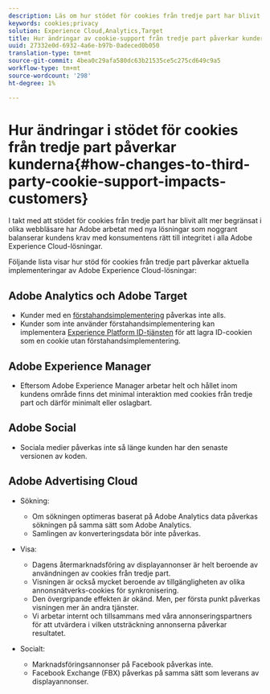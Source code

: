 ```yaml
---
description: Läs om hur stödet för cookies från tredje part har blivit allt mer begränsat i olika webbläsare.
keywords: cookies;privacy
solution: Experience Cloud,Analytics,Target
title: Hur ändringar av cookie-support från tredje part påverkar kunderna | Adobe Experience Cloud
uuid: 27332e0d-6932-4a6e-b97b-0adeced0b050
translation-type: tm+mt
source-git-commit: 4bea0c29afa580dc63b21535ce5c275cd649c9a5
workflow-type: tm+mt
source-wordcount: '298'
ht-degree: 1%

---
```



# Hur ändringar i stödet för cookies från tredje part påverkar kunderna{#how-changes-to-third-party-cookie-support-impacts-customers}

I takt med att stödet för cookies från tredje part har blivit allt mer begränsat i olika webbläsare har Adobe arbetat med nya lösningar som noggrant balanserar kundens krav med konsumentens rätt till integritet i alla Adobe Experience Cloud-lösningar.

Följande lista visar hur stöd för cookies från tredje part påverkar aktuella implementeringar av Adobe Experience Cloud-lösningar:

## Adobe Analytics och Adobe Target

* Kunder med en [förstahandsimplementering](/help/interface/cookies/cookies-first-party.md) påverkas inte alls.
* Kunder som inte använder förstahandsimplementering kan implementera [Experience Platform ID-tjänsten](https://docs.adobe.com/content/help/en/id-service/using/implementation/implementation-guides.html) för att lagra ID-cookien som en cookie utan förstahandsimplementering.

## Adobe Experience Manager

* Eftersom Adobe Experience Manager arbetar helt och hållet inom kundens område finns det minimal interaktion med cookies från tredje part och därför minimalt eller oslagbart.

## Adobe Social

* Sociala medier påverkas inte så länge kunden har den senaste versionen av koden.

## Adobe Advertising Cloud

* Sökning:

   * Om sökningen optimeras baserat på Adobe Analytics data påverkas sökningen på samma sätt som Adobe Analytics.
   * Samlingen av konverteringsdata bör inte påverkas.

* Visa:

   * Dagens återmarknadsföring av displayannonser är helt beroende av användningen av cookies från tredje part.
   * Visningen är också mycket beroende av tillgängligheten av olika annonsnätverks-cookies för synkronisering.
   * Den övergripande effekten är okänd. Men, per första punkt påverkas visningen mer än andra tjänster.
   * Vi arbetar internt och tillsammans med våra annonseringspartners för att utvärdera i vilken utsträckning annonserna påverkar resultatet.

* Socialt:

   * Marknadsföringsannonser på Facebook påverkas inte.
   * Facebook Exchange (FBX) påverkas på samma sätt som leverans av displayannonser.
